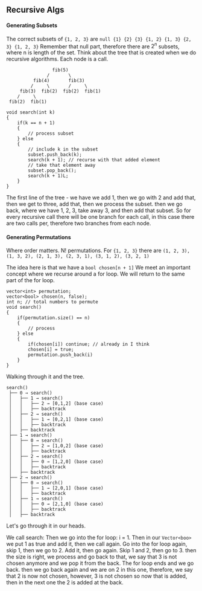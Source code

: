 ## Recursive Algs
#### Generating Subsets
The correct subsets of `{1, 2, 3}` are `null {1} {2} {3} {1, 2} {1, 3} {2, 3} {1, 2, 3}` Remember that null part, therefore there are $2^{n}$ subsets, where n is length of the set. 
Think about the tree that is created when we do recursive algorithms. 
Each node is a call. 

```
                 fib(5)
               /       \
          fib(4)       fib(3)
         /     \       /     \
     fib(3)  fib(2)  fib(2)  fib(1)
    /     \
 fib(2)  fib(1)
```

```
void search(int k)
{ 
	if(k == n + 1)
	{ 
		// process subset
	} else 
	{ 
		// include k in the subset
		subset.push_back(k);
		search(k + 1); // recurse with that added element
		// take that element away
		subset.pop_back();
		search(k + 1)L;
	}
}
```
The first line of the tree - we have we add 1, then we go with 2 and add that, then we get to three, add that, then we process the subset. then we go back, where we have 1, 2, 3, take away 3, and then add that subset. 
So for every recursive call there will be one branch for each call, in this case there are two calls per, therefore two branches from each node. 

#### Generating Permutations
Where order matters.
N! permutations.
For `{1, 2, 3}` there are `(1, 2, 3), (1, 3, 2), (2, 1, 3), (2, 3, 1), (3, 1, 2), (3, 2, 1)`

The idea here is that we have a `bool chosen[n + 1]`
We meet an important concept where we recurse around a for loop. We will return to the same part of the for loop. 
```
vector<int> permutation;
vector<bool> chosen(n, false);
int n; // total numbers to permute
void search()
{ 
	if(permutation.size() == n)
	{ 
		// process
	} else 
	{ 
		if(chosen[i]) continue; // already in I think
		chosen[i] = true;
		permutation.push_back(i)
	}
}
```

Walking through it and the tree. 

```
search()
 ├── 0 → search()
 │   ├── 1 → search()
 │   │   ├── 2 → [0,1,2] (base case)
 │   │   ├── backtrack
 │   ├── 2 → search()
 │   │   ├── 1 → [0,2,1] (base case)
 │   │   ├── backtrack
 │   ├── backtrack
 ├── 1 → search()
 │   ├── 0 → search()
 │   │   ├── 2 → [1,0,2] (base case)
 │   │   ├── backtrack
 │   ├── 2 → search()
 │   │   ├── 0 → [1,2,0] (base case)
 │   │   ├── backtrack
 │   ├── backtrack
 ├── 2 → search()
 │   ├── 0 → search()
 │   │   ├── 1 → [2,0,1] (base case)
 │   │   ├── backtrack
 │   ├── 1 → search()
 │   │   ├── 0 → [2,1,0] (base case)
 │   │   ├── backtrack
 │   ├── backtrack

```
Let's go through it in our heads. 

We call search: 
Then we go into the for loop: 
i = 1. Then in our `Vector<boo>` we put 1 as true and add it, then we call again. 
Go into the for loop again, skip 1, then we go to 2. Add it, then go again. 
Skip 1 and 2, then go to 3.
then the size is right, we process and go back to that, we say that 3 is not chosen anymore and we pop it from the back. The for loop ends and we go back. then we go back again and we are on 2 in this one, therefore, we say that 2 is now not chosen, however, 3 is not chosen so now that is added, then in the next one the 2 is added at the back. 
